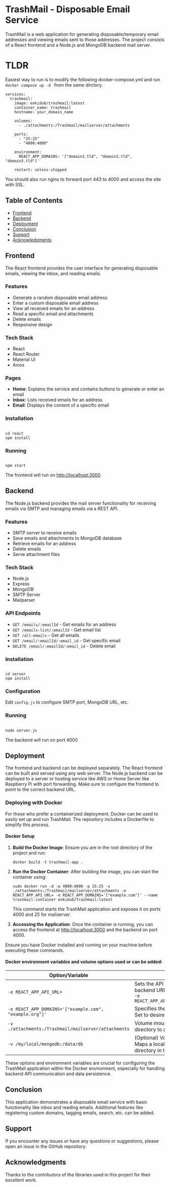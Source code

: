 # TrashMail - Disposable Email Service

TrashMail is a web application for generating disposable/temporary email addresses and viewing emails sent to those addresses. The project consists of a React frontend and a Node.js and MongoDB backend mail server.

# TLDR

Easiest way to run is to modify the following docker-compose.yml and run ```docker compose up -d ``` from the same dirctory.

```
services:
  trashmail:
    image: enkidu6/trashmail:latest
    container_name: trashmail
    hostname: your_domain_name

    volumes:
      - ./attachments:/Trashmail/mailserver/attachments

    ports:
      - "25:25"
      - "4000:4000"

    environment:
      REACT_APP_DOMAINS: '["domain1.tld", "domain2.tld", "domain3.tld"]'

    restart: unless-stopped

```

You should also run nginx to forward port 443 to 4000 and access the site with SSL.


## Table of Contents
- [Frontend](#frontend)
- [Backend](#backend)
- [Deployment](#deployment)
- [Conclusion](#conclusion)
- [Support](#support)
- [Acknowledgments](#acknowledgments)

## Frontend

The React frontend provides the user interface for generating disposable emails, viewing the inbox, and reading emails.

### Features
- Generate a random disposable email address
- Enter a custom disposable email address
- View all received emails for an address
- Read a specific email and attachments
- Delete emails
- Responsive design

### Tech Stack
- React
- React Router
- Material UI
- Axios

### Pages
- **Home**: Explains the service and contains buttons to generate or enter an email
- **Inbox**: Lists received emails for an address
- **Email**: Displays the content of a specific email

### Installation
```shell

cd react
npm install

```

### Running
```shell

npm start

```
The frontend will run on [http://localhost:3000](http://localhost:3000)

## Backend

The Node.js backend provides the mail server functionality for receiving emails via SMTP and managing emails via a REST API.

### Features
- SMTP server to receive emails
- Save emails and attachments to MongoDB database
- Retrieve emails for an address
- Delete emails
- Serve attachment files

### Tech Stack
- Node.js
- Express
- MongoDB
- SMTP Server
- Mailparser

### API Endpoints
- `GET /emails/:emailId` - Get emails for an address
- `GET /emails-list/:emailId` - Get email list
- `GET /all-emails` - Get all emails
- `GET /email/:emailId/:email_id` - Get specific email
- `DELETE /email/:emailId/:email_id` - Delete email

### Installation
```shell

cd server
npm install

```

### Configuration
Edit `config.js` to configure SMTP port, MongoDB URL, etc.

### Running
```shell

node server.js

```
The backend will run on port 4000

## Deployment

The frontend and backend can be deployed separately. The React frontend can be built and served using any web server. The Node.js backend can be deployed to a server or hosting service like AWS or Home Server like Raspberry Pi with port forwarding. Make sure to configure the frontend to point to the correct backend URL.

### Deploying with Docker

For those who prefer a containerized deployment, Docker can be used to easily set up and run TrashMail. The repository includes a Dockerfile to simplify this process.

#### Docker Setup

1. **Build the Docker Image**: 
   Ensure you are in the root directory of the project and run:
   ```shell
   docker build -t trashmail-app .
   ```

2. **Run the Docker Container**:
   After building the image, you can start the container using:
   ```shell
   sudo docker run -d -p 4000:4000 -p 25:25 -v ./attachments:/Trashmail/mailserver/attachments -e REACT_APP_API_URL= -e REACT_APP_DOMAINS='["example.com"]' --name trashmail-container enkidu6/Trashmail:latest
   ```
   This command starts the TrashMail application and exposes it on ports 4000 and 25 for mailserver.

3. **Accessing the Application**:
   Once the container is running, you can access the frontend at [http://localhost:3000](http://localhost:3000) and the backend on port 4000.

Ensure you have Docker installed and running on your machine before executing these commands.

#### Docker environment variables and volume options used or can be added:


| Option/Variable | Description |
|-----------------|-----------------------|
| `-e REACT_APP_API_URL=` | Sets the API URL. Leave empty or set to the backend URL if hosted externally. Example: `-e REACT_APP_API_URL=http://backendhost:4000` |
| `-e REACT_APP_DOMAINS='["example.com", "example.org"]'` | Specifies the domains for the email service. Set to desired domains. |
| `-v ./attachments:/Trashmail/mailserver/attachments` | Volume mount for attachments. Maps a local directory to a container directory. |
| `-v /my/local/mongodb:/data/db` | (Optional) Volume mount for MongoDB data. Maps a local directory to the MongoDB data directory in the container. |

These options and environment variables are crucial for configuring the TrashMail application within the Docker environment, especially for handling backend API communication and data persistence.

## Conclusion

This application demonstrates a disposable email service with basic functionality like inbox and reading emails. Additional features like registering custom domains, tagging emails, search, etc. can be added.

## Support

If you encounter any issues or have any questions or suggestions, please open an issue in the GitHub repository.

## Acknowledgments

Thanks to the contributors of the libraries used in this project for their excellent work.
